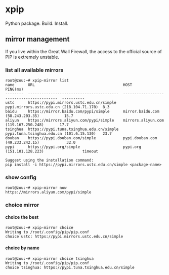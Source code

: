 # xpip

Python package. Build. Install.

## mirror management

If you live within the Great Wall Firewall, the access to the official source of PIP is extremely unstable.

### list all available mirrors

```text
root@zou:~# xpip-mirror list
name      URL                                       HOST                                       PING(ms)
--------  ----------------------------------------  -----------------------------------------  ----------
ustc      https://pypi.mirrors.ustc.edu.cn/simple   pypi.mirrors.ustc.edu.cn (218.104.71.170)  8.3
baidu     https://mirror.baidu.com/pypi/simple      mirror.baidu.com (58.243.203.35)           15.7
aliyun    https://mirrors.aliyun.com/pypi/simple    mirrors.aliyun.com (119.167.250.248)       17.7
tsinghua  https://pypi.tuna.tsinghua.edu.cn/simple  pypi.tuna.tsinghua.edu.cn (101.6.15.130)   23.7
douban    https://pypi.douban.com/simple            pypi.douban.com (49.233.242.15)            32.0
pypi      https://pypi.org/simple                   pypi.org (151.101.128.223)                 timeout

Suggest using the installation command:
pip install -i https://pypi.mirrors.ustc.edu.cn/simple <package-name>
```

### show config

```text
root@zou:~# xpip-mirror now
https://mirrors.aliyun.com/pypi/simple
```

### choice mirror

#### choice the best

```text
root@zou:~# xpip-mirror choice
Writing to /root/.config/pip/pip.conf
choice ustc: https://pypi.mirrors.ustc.edu.cn/simple
```

#### choice by name

```text
root@zou:~# xpip-mirror choice tsinghua
Writing to /root/.config/pip/pip.conf
choice tsinghua: https://pypi.tuna.tsinghua.edu.cn/simple
```
